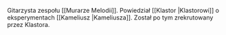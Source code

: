 Gitarzysta zespołu [[Murarze Melodii]]. Powiedział [[Klastor |Klastorowi]] o eksperymentach [[Kameliusz |Kameliusza]]. Został po tym zrekrutowany przez Klastora. 